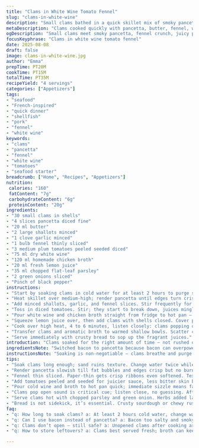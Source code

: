 ```yaml
---
title: "Clams in White Wine Tomato Fennel"
slug: "clams-in-white-wine"
description: "Small clams bathed in a quick skillet mix of smoky pancetta and butter, softened fennel sliced thin, juicy diced plum tomatoes, bright white wine and savory homemade chicken broth, finished with fresh lemon juice, chopped flat-leaf parsley and green onion for a punch of freshness. A rustic seafood starter balancing acidity, sweetness, and briny depth with texture from tender clams and crisp fennel ribbons."
metaDescription: "Clams cooked quickly with pancetta, butter, fennel, white wine, and fresh herbs. Rustic flavors, bright acidity, crisp fennel textures in 35 minutes total."
ogDescription: "Small clams meet smoky pancetta, fennel crunch, juicy plums, bright white wine. Cook fast, listen for pops, serve with herbs and crusty bread."
focusKeyphrase: "Clams in white wine tomato fennel"
date: 2025-08-08
draft: false
image: clams-in-white-wine.jpg
author: "Emma"
prepTime: PT20M
cookTime: PT15M
totalTime: PT35M
recipeYield: "4 servings"
categories: ["Appetizers"]
tags:
- "seafood"
- "French-inspired"
- "quick dinner"
- "shellfish"
- "pork"
- "fennel"
- "white wine"
keywords:
- "clams"
- "pancetta"
- "fennel"
- "white wine"
- "tomatoes"
- "seafood starter"
breadcrumb: ["Home", "Recipes", "Appetizers"]
nutrition: 
 calories: "160"
 fatContent: "7g"
 carbohydrateContent: "6g"
 proteinContent: "20g"
ingredients:
- "30 small clams in shells"
- "4 slices pancetta diced fine"
- "20 ml butter"
- "2 large shallots minced"
- "1 clove garlic minced"
- "1 bulb fennel thinly sliced"
- "3 medium plum tomatoes peeled seeded diced"
- "75 ml dry white wine"
- "120 ml homemade chicken broth"
- "20 ml fresh lemon juice"
- "35 ml chopped flat-leaf parsley"
- "2 green onions sliced"
- "Pinch of black pepper"
instructions:
- "Start by soaking clams in cold water for at least 2 hours to purge sand; change water twice, watch for grit. Drain, keep chilled."
- "Heat skillet over medium-high; render pancetta until edges turn crisp, fat releasing aroma. Drop in butter, let foam up but not brown."
- "Add minced shallots, garlic, and fennel slices. Stir frequently for 4 minutes until fennel softens but maintains a snap, shallots translucent. Smell sweet onions mingling with fennel’s anise scent."
- "Toss in diced tomatoes. Stir; they start to break down, juices mingle, color turns richer."
- "Pour white wine and chicken broth straight from fridge to hot pan — sizzle and steam immediately. Don’t reduce too much; just meld liquids."
- "Squeeze lemon juice over, then add clams with shells closed. Cover pan quickly."
- "Cook over high heat, 4 to 6 minutes, listen closely: clams popping open like little fireworks. Once majority open, scoop out unopened and discard to avoid grit or off tastes."
- "Transfer clams and aromatic broth to warmed shallow bowls. Scatter chopped parsley and green onions on top, add black pepper to taste."
- "Serve immediately with crusty bread to sop up the fragrant juices."
introduction: "Clams soaked for the right amount of time — not rushed or you get sand blasts — form the base. Pancetta, never bacon here, adds intense smoky richness but with less grease. Butter? Vital for silk and gloss. Shallots and garlic must soften but not brown. Fennel sliced paper-thin gives crisp texture and a distinct aroma when it melts into the cooking broth. Changed tomatoes to plum for juicier flesh with less water, peeling them removes bitterness hiding in skins. White wine acidity wakes the whole dish. Fresh lemon juice at the finish cuts through fat; parsley and spring onion introduce vivid green freshness. You want juices bubbling but not boiled dry — that’s the sweet spot. Learned these by trial, overcooking kills both clams and fennel snap. The sharp pop when clams open signals readiness, use your ears, not the clock. Plate it steaming, sprinkle herbs last, or they wilt into soggy remnants. Bread is essential to catch all that liquid goodness."
ingredientsNote: "Switched bacon to pancetta because bacon can overpower with salt and heavy smoke flavors; pancetta strikes a balance with funk and little fat runoff. Butter amount trimmed just slightly to avoid greasy mouthfeel. Shallots replaced onion for subtle sweetness. Used plum tomatoes instead of Italian tomatoes — less watery flesh yielding richer sauce. Chicken broth homemade, not store-bought; too salty and masks clam freshness. Could substitute fennel with celery ribs but then lose distinct licorice aroma. For wine, dry white like Sauvignon Blanc or Pinot Grigio recommended — no heavy oaky whites, they clash. Lemon juice balanced to add brightness but avoid sour aggression. Parsley definitely flat-leaf, curly gives grainy texture and less flavor. Green onions make it less flat than just parsley, a tiny bite. When clams seem sandy despite soaking, soak longer or use cornmeal in water to purge. If no fresh clams, frozen or canned clam meat can be last resort but you’ll miss the shell pop and smoky aroma."
instructionsNote: "Soaking is non-negotiable — clams breathe and purge sand, changing water avoids dirty grit. Keep them cold to prevent early opening. Rendering pancetta first builds depth while releasing fat to soften aromatics properly. Don’t rush fennel, it must become tender yet still have crunch — texture contrast matters. Stir gently but constantly to prevent burning garlic; aim for fragrant, not browned smell. Tomatoes diced and peeled add a rustic sweetness; cooking them down softens acid but keeps brightness. Adding liquids cold to the hot pan ensures quick vapor and flavor marriage. Clams need covered high heat treatment — the steam cooks them swiftly. Opening is obvious but count if many remain shut, those must go; bitter or unsafe. Serving immediately keeps herbs fresh and broth warm; reheating ruins texture and fresh brightness. Black pepper finishes the layers of flavor, but add sparingly to avoid overpowering lemon brightness or clam brine. Bread must be crusty, chewy to mop juices, something like a sourdough piece works best."
tips:
- "Soak clams long enough; sand ruins texture. Change water twice while cold. Add cornmeal if still gritty; helps purge dirt. Keep them chilled to avoid early opening which wastes cooking time. Don't rush this step; flavor suffers if grit sneaks in."
- "Render pancetta slowish till fat bubbles and edges crisp but no burning. Fat is flavor base, softens aromatics later. Use quality pancetta, not thick-cut bacon. If no pancetta, dry-cured prosciutto strips okay but less fat to cook aromatics in."
- "Fennel thin sliced. Paper-thin gets crisp ribbons even softened. Texture contrast matters. Can swap celery ribs if fennel not available but lose anise aroma. Stir fennel gently; frequent stirring keeps from browning and keeps crunchy snap intact."
- "Add tomatoes peeled and seeded for juicier sauce, less bitter skin bits. Plum tomatoes best choice here. Fresh diced releases natural sweetness without extra acidity. Cook down just until color deepens; want brightness, not mush."
- "Pour cold wine and broth to hot pan quick; immediate sizzle means fast flavor melding. Don’t reduce too long or broth becomes too salty and clams get chewy. Cover once clams in; steaming cooks clams fast and gently."
- "Clams pop open sound is critical cue; listen close, no guessing. After 4 to 6 minutes, scoop out unopened clams to avoid grit or off tastes. If too many remain shut, toss them; not safe, will ruin broth’s delicate balance."
- "Serve clams hot with chopped parsley and green onion. Herbs added last keeps fresh bite, avoids wilting. Black pepper layering adds mild heat; add lightly, don’t cover lemon acidity or briny clam flavor."
- "Bread is not sidekick, it’s essential. Crusty sourdough or chewy rustic loaf needed to sop up flavorful broth. No soft bread; it turns soggy mess. Toasting bread lightly helps hold structure under broth soak and adds subtle crunch."
faq:
- "q: How long to soak clams? a: At least 2 hours cold water, change water twice. Cornmeal add if gritty still. Clams breathe, purge sand but timing impacts grit level. Soak less? More sand. Too long? May start to open early."
- "q: Can I use bacon instead of pancetta? a: Bacon too salty and smoky, changes scene completely. Pancetta balances funk and fat better. If no pancetta, try prosciutto dry-cured but less fat means add butter. Adjust salt after tasting."
- "q: Clams don’t open – still safe? a: Unopened clams after cooking are risky. Usually discard. Could mean clam was dead before cooking or tough. Some hold tighter naturally; best to wait few extra minutes but toss if stubborn. Safety first."
- "q: How to store leftovers? a: Clams best served fresh; broth can keep day in fridge covered. Reheat gently low heat, don’t boil or clams toughen. If saved broth only, freeze okay. Leftover clams lose texture quickly; eat soon or toss."

---
```

